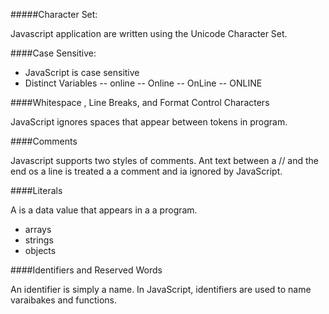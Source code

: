 #####Character Set:

Javascript application are written using the Unicode Character Set.


####Case Sensitive: 

- JavaScript is case sensitive 
- Distinct Variables
-- online
-- Online
-- OnLine
-- ONLINE 


####Whitespace , Line Breaks, and Format Control Characters 

JavaScript ignores spaces that appear between tokens in program. 



####Comments 

Javascript supports two styles of comments. Ant text between a // and the end os a line is treated a a comment and ia ignored by JavaScript. 

####Literals 

A is a data value that appears in a a program.

- arrays  
- strings
- objects 

####Identifiers and Reserved Words 

An identifier is simply a name. In JavaScript, identifiers are used to name varaibakes and functions. 





